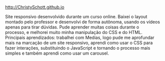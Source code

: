  http://ChristySchott.github.io

Site responsivo desenvolvido durante um curso online. Baixei o layout montado pelo professor e desenvolvi de forma autônoma, usando os vídeos apenas para tirar dúvidas. Pude aprender muitas coisas durante o processo, e melhorei muito minha manipulação do CSS e do HTML. Principais aprendizados: trabalhei com Medias, logo pude me aprofundar mais na marcação de um site responsivo, aprendi como usar o CSS para fazer interações, substituindo o JavaScript e tornando o processo mais simples e também aprendi como usar um carousel.
